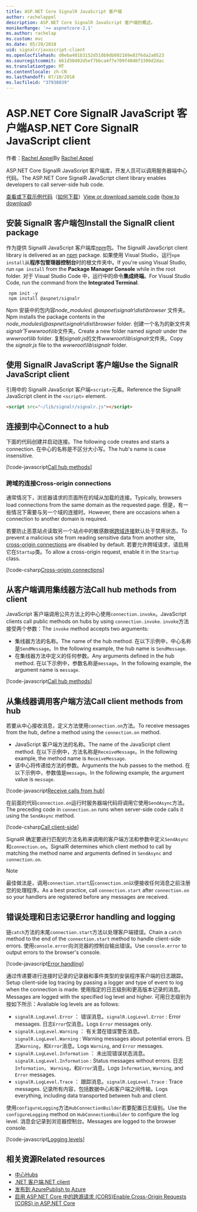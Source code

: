 ```yaml
---
title: ASP.NET Core SignalR JavaScript 客户端
author: rachelappel
description: ASP.NET Core SignalR JavaScript 客户端的概述。
monikerRange: '>= aspnetcore-2.1'
ms.author: rachelap
ms.custom: mvc
ms.date: 05/29/2018
uid: signalr/javascript-client
ms.openlocfilehash: d0eba401b3152d510b9db092169e83f6da2a0523
ms.sourcegitcommit: 661d30492d5ef7bbca4f7e709f40d8f3309d2dac
ms.translationtype: MT
ms.contentlocale: zh-CN
ms.lasthandoff: 07/10/2018
ms.locfileid: "37938039"
---
```

# <a name="aspnet-core-signalr-javascript-client"></a><span data-ttu-id="081c4-103">ASP.NET Core SignalR JavaScript 客户端</span><span class="sxs-lookup"><span data-stu-id="081c4-103">ASP.NET Core SignalR JavaScript client</span></span>

<span data-ttu-id="081c4-104">作者：[Rachel Appel](http://twitter.com/rachelappel)</span><span class="sxs-lookup"><span data-stu-id="081c4-104">By [Rachel Appel](http://twitter.com/rachelappel)</span></span>

<span data-ttu-id="081c4-105">ASP.NET Core SignalR JavaScript 客户端库，开发人员可以调用服务器端中心代码。</span><span class="sxs-lookup"><span data-stu-id="081c4-105">The ASP.NET Core SignalR JavaScript client library enables developers to call server-side hub code.</span></span>

<span data-ttu-id="081c4-106">[查看或下载示例代码](https://github.com/aspnet/Docs/tree/live/aspnetcore/signalr/javascript-client/sample)（[如何下载](xref:tutorials/index#how-to-download-a-sample)）</span><span class="sxs-lookup"><span data-stu-id="081c4-106">[View or download sample code](https://github.com/aspnet/Docs/tree/live/aspnetcore/signalr/javascript-client/sample) ([how to download](xref:tutorials/index#how-to-download-a-sample))</span></span>

## <a name="install-the-signalr-client-package"></a><span data-ttu-id="081c4-107">安装 SignalR 客户端包</span><span class="sxs-lookup"><span data-stu-id="081c4-107">Install the SignalR client package</span></span>

<span data-ttu-id="081c4-108">作为提供 SignalR JavaScript 客户端库[npm](https://www.npmjs.com/)包。</span><span class="sxs-lookup"><span data-stu-id="081c4-108">The SignalR JavaScript client library is delivered as an [npm](https://www.npmjs.com/) package.</span></span> <span data-ttu-id="081c4-109">如果使用 Visual Studio，运行`npm install`从**程序包管理器控制台**时的根文件夹中。</span><span class="sxs-lookup"><span data-stu-id="081c4-109">If you're using Visual Studio, run `npm install` from the **Package Manager Console** while in the root folder.</span></span> <span data-ttu-id="081c4-110">对于 Visual Studio Code 中，运行中的命令**集成终端**。</span><span class="sxs-lookup"><span data-stu-id="081c4-110">For Visual Studio Code, run the command from the **Integrated Terminal**.</span></span>

  ```console
   npm init -y
   npm install @aspnet/signalr
  ```

<span data-ttu-id="081c4-111">Npm 安装中的包内容*node_modules\\ @aspnet\signalr\dist\browser* 文件夹。</span><span class="sxs-lookup"><span data-stu-id="081c4-111">Npm installs the package contents in the *node_modules\\@aspnet\signalr\dist\browser* folder.</span></span> <span data-ttu-id="081c4-112">创建一个名为的新文件夹*signalr*下*wwwroot\\lib*文件夹。</span><span class="sxs-lookup"><span data-stu-id="081c4-112">Create a new folder named *signalr* under the *wwwroot\\lib* folder.</span></span> <span data-ttu-id="081c4-113">复制*signalr.js*的文件*wwwroot\lib\signalr*文件夹。</span><span class="sxs-lookup"><span data-stu-id="081c4-113">Copy the *signalr.js* file to the *wwwroot\lib\signalr* folder.</span></span>

## <a name="use-the-signalr-javascript-client"></a><span data-ttu-id="081c4-114">使用 SignalR JavaScript 客户端</span><span class="sxs-lookup"><span data-stu-id="081c4-114">Use the SignalR JavaScript client</span></span>

<span data-ttu-id="081c4-115">引用中的 SignalR JavaScript 客户端`<script>`元素。</span><span class="sxs-lookup"><span data-stu-id="081c4-115">Reference the SignalR JavaScript client in the `<script>` element.</span></span>

```html
<script src="~/lib/signalr/signalr.js"></script>
```

## <a name="connect-to-a-hub"></a><span data-ttu-id="081c4-116">连接到中心</span><span class="sxs-lookup"><span data-stu-id="081c4-116">Connect to a hub</span></span>

<span data-ttu-id="081c4-117">下面的代码创建并启动连接。</span><span class="sxs-lookup"><span data-stu-id="081c4-117">The following code creates and starts a connection.</span></span> <span data-ttu-id="081c4-118">在中心的名称是不区分大小写。</span><span class="sxs-lookup"><span data-stu-id="081c4-118">The hub's name is case insensitive.</span></span>

[!code-javascript[Call hub methods](javascript-client/sample/wwwroot/js/chat.js?range=9-12,28)]

### <a name="cross-origin-connections"></a><span data-ttu-id="081c4-119">跨域的连接</span><span class="sxs-lookup"><span data-stu-id="081c4-119">Cross-origin connections</span></span>

<span data-ttu-id="081c4-120">通常情况下，浏览器请求的页面所在的域从加载的连接。</span><span class="sxs-lookup"><span data-stu-id="081c4-120">Typically, browsers load connections from the same domain as the requested page.</span></span> <span data-ttu-id="081c4-121">但是，有一些情况下需要与另一个域的连接时。</span><span class="sxs-lookup"><span data-stu-id="081c4-121">However, there are occasions when a connection to another domain is required.</span></span>

<span data-ttu-id="081c4-122">若要防止恶意站点读取另一个站点中的敏感数据[跨域连接](xref:security/cors)默认处于禁用状态。</span><span class="sxs-lookup"><span data-stu-id="081c4-122">To prevent a malicious site from reading sensitive data from another site, [cross-origin connections](xref:security/cors) are disabled by default.</span></span> <span data-ttu-id="081c4-123">若要允许跨域请求，请启用它在`Startup`类。</span><span class="sxs-lookup"><span data-stu-id="081c4-123">To allow a cross-origin request, enable it in the `Startup` class.</span></span>

[!code-csharp[Cross-origin connections](javascript-client/sample/Startup.cs?highlight=29-35,56)]

## <a name="call-hub-methods-from-client"></a><span data-ttu-id="081c4-124">从客户端调用集线器方法</span><span class="sxs-lookup"><span data-stu-id="081c4-124">Call hub methods from client</span></span>

<span data-ttu-id="081c4-125">JavaScript 客户端调用公共方法上的中心使用`connection.invoke`。</span><span class="sxs-lookup"><span data-stu-id="081c4-125">JavaScript clients call public methods on hubs by using `connection.invoke`.</span></span> <span data-ttu-id="081c4-126">`invoke`方法接受两个参数：</span><span class="sxs-lookup"><span data-stu-id="081c4-126">The `invoke` method accepts two arguments:</span></span>

* <span data-ttu-id="081c4-127">集线器方法的名称。</span><span class="sxs-lookup"><span data-stu-id="081c4-127">The name of the hub method.</span></span> <span data-ttu-id="081c4-128">在以下示例中，中心名称是`SendMessage`。</span><span class="sxs-lookup"><span data-stu-id="081c4-128">In the following example, the hub name is `SendMessage`.</span></span>
* <span data-ttu-id="081c4-129">在集线器方法中定义的任何参数。</span><span class="sxs-lookup"><span data-stu-id="081c4-129">Any arguments defined in the hub method.</span></span> <span data-ttu-id="081c4-130">在以下示例中，参数名称是`message`。</span><span class="sxs-lookup"><span data-stu-id="081c4-130">In the following example, the argument name is `message`.</span></span>

[!code-javascript[Call hub methods](javascript-client/sample/wwwroot/js/chat.js?range=24)]

## <a name="call-client-methods-from-hub"></a><span data-ttu-id="081c4-131">从集线器调用客户端方法</span><span class="sxs-lookup"><span data-stu-id="081c4-131">Call client methods from hub</span></span>

<span data-ttu-id="081c4-132">若要从中心接收消息，定义方法使用`connection.on`方法。</span><span class="sxs-lookup"><span data-stu-id="081c4-132">To receive messages from the hub, define a method using the `connection.on` method.</span></span>

* <span data-ttu-id="081c4-133">JavaScript 客户端方法的名称。</span><span class="sxs-lookup"><span data-stu-id="081c4-133">The name of the JavaScript client method.</span></span> <span data-ttu-id="081c4-134">在以下示例中，方法名称是`ReceiveMessage`。</span><span class="sxs-lookup"><span data-stu-id="081c4-134">In the following example, the method name is `ReceiveMessage`.</span></span>
* <span data-ttu-id="081c4-135">该中心将传递给方法的参数。</span><span class="sxs-lookup"><span data-stu-id="081c4-135">Arguments the hub passes to the method.</span></span> <span data-ttu-id="081c4-136">在以下示例中，参数值是`message`。</span><span class="sxs-lookup"><span data-stu-id="081c4-136">In the following example, the argument value is `message`.</span></span>

[!code-javascript[Receive calls from hub](javascript-client/sample/wwwroot/js/chat.js?range=14-19)]

<span data-ttu-id="081c4-137">在前面的代码`connection.on`运行时服务器端代码将调用它使用`SendAsync`方法。</span><span class="sxs-lookup"><span data-stu-id="081c4-137">The preceding code in `connection.on` runs when server-side code calls it using the `SendAsync` method.</span></span>

[!code-csharp[Call client-side](javascript-client/sample/hubs/chathub.cs?range=8-11)]

<span data-ttu-id="081c4-138">SignalR 确定要进行匹配的方法名称来调用的客户端方法和参数中定义`SendAsync`和`connection.on`。</span><span class="sxs-lookup"><span data-stu-id="081c4-138">SignalR determines which client method to call by matching the method name and arguments defined in `SendAsync` and `connection.on`.</span></span>

> [!NOTE]
> <span data-ttu-id="081c4-139">最佳做法是，调用`connection.start`后`connection.on`以便接收任何消息之前注册您的处理程序。</span><span class="sxs-lookup"><span data-stu-id="081c4-139">As a best practice, call `connection.start` after `connection.on` so your handlers are registered before any messages are received.</span></span>

## <a name="error-handling-and-logging"></a><span data-ttu-id="081c4-140">错误处理和日志记录</span><span class="sxs-lookup"><span data-stu-id="081c4-140">Error handling and logging</span></span>

<span data-ttu-id="081c4-141">链`catch`方法的末尾`connection.start`方法以处理客户端错误。</span><span class="sxs-lookup"><span data-stu-id="081c4-141">Chain a `catch` method to the end of the `connection.start` method to handle client-side errors.</span></span> <span data-ttu-id="081c4-142">使用`console.error`向浏览器的控制台输出错误。</span><span class="sxs-lookup"><span data-stu-id="081c4-142">Use `console.error` to output errors to the browser's console.</span></span>

[!code-javascript[Error handling](javascript-client/sample/wwwroot/js/chat.js?range=28)]

<span data-ttu-id="081c4-143">通过传递要进行连接时记录的记录器和事件类型的安装程序客户端的日志跟踪。</span><span class="sxs-lookup"><span data-stu-id="081c4-143">Setup client-side log tracing by passing a logger and type of event to log when the connection is made.</span></span> <span data-ttu-id="081c4-144">使用指定的日志级别和更高版本记录的消息。</span><span class="sxs-lookup"><span data-stu-id="081c4-144">Messages are logged with the specified log level and higher.</span></span> <span data-ttu-id="081c4-145">可用日志级别为按如下所示：</span><span class="sxs-lookup"><span data-stu-id="081c4-145">Available log levels are as follows:</span></span>

* <span data-ttu-id="081c4-146">`signalR.LogLevel.Error` ： 错误消息。</span><span class="sxs-lookup"><span data-stu-id="081c4-146">`signalR.LogLevel.Error` : Error messages.</span></span> <span data-ttu-id="081c4-147">日志`Error`仅消息。</span><span class="sxs-lookup"><span data-stu-id="081c4-147">Logs `Error` messages only.</span></span>
* <span data-ttu-id="081c4-148">`signalR.LogLevel.Warning` ： 有关潜在错误警告消息。</span><span class="sxs-lookup"><span data-stu-id="081c4-148">`signalR.LogLevel.Warning` : Warning messages about potential errors.</span></span> <span data-ttu-id="081c4-149">日志`Warning`，和`Error`消息。</span><span class="sxs-lookup"><span data-stu-id="081c4-149">Logs `Warning`, and `Error` messages.</span></span>
* <span data-ttu-id="081c4-150">`signalR.LogLevel.Information` ： 未出现错误状态消息。</span><span class="sxs-lookup"><span data-stu-id="081c4-150">`signalR.LogLevel.Information` : Status messages without errors.</span></span> <span data-ttu-id="081c4-151">日志`Information`， `Warning`，和`Error`消息。</span><span class="sxs-lookup"><span data-stu-id="081c4-151">Logs `Information`, `Warning`, and `Error` messages.</span></span>
* <span data-ttu-id="081c4-152">`signalR.LogLevel.Trace` ： 跟踪消息。</span><span class="sxs-lookup"><span data-stu-id="081c4-152">`signalR.LogLevel.Trace` : Trace messages.</span></span> <span data-ttu-id="081c4-153">记录所有内容，包括数据中心和客户端之间传输。</span><span class="sxs-lookup"><span data-stu-id="081c4-153">Logs everything, including data transported between hub and client.</span></span>

<span data-ttu-id="081c4-154">使用`configureLogging`方法`HubConnectionBuilder`若要配置日志级别。</span><span class="sxs-lookup"><span data-stu-id="081c4-154">Use the `configureLogging` method on `HubConnectionBuilder` to configure the log level.</span></span> <span data-ttu-id="081c4-155">消息会记录到浏览器控制台。</span><span class="sxs-lookup"><span data-stu-id="081c4-155">Messages are logged to the browser console.</span></span>

[!code-javascript[Logging levels](javascript-client/sample/wwwroot/js/chat.js?range=9-12)]

## <a name="related-resources"></a><span data-ttu-id="081c4-156">相关资源</span><span class="sxs-lookup"><span data-stu-id="081c4-156">Related resources</span></span>

* [<span data-ttu-id="081c4-157">中心</span><span class="sxs-lookup"><span data-stu-id="081c4-157">Hubs</span></span>](xref:signalr/hubs)
* [<span data-ttu-id="081c4-158">.NET 客户端</span><span class="sxs-lookup"><span data-stu-id="081c4-158">.NET client</span></span>](xref:signalr/dotnet-client)
* [<span data-ttu-id="081c4-159">发布到 Azure</span><span class="sxs-lookup"><span data-stu-id="081c4-159">Publish to Azure</span></span>](xref:signalr/publish-to-azure-web-app)
* [<span data-ttu-id="081c4-160">启用 ASP.NET Core 中的跨源请求 (CORS)</span><span class="sxs-lookup"><span data-stu-id="081c4-160">Enable Cross-Origin Requests (CORS) in ASP.NET Core</span></span>](xref:security/cors)
